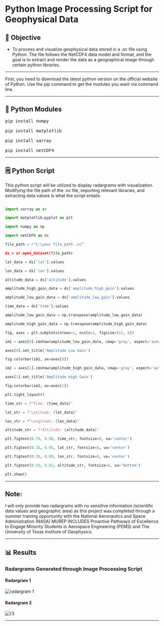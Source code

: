 # Python Image Processing Script for Geophysical Data

## 🎯 Objective

* To process and visualize geophysical data stored in a .nc file using Python. The file follows the NetCDF4 data model and format, and the goal is to extract and render the data as a geographical image through certain python libraries.
---

First, you need to download the latest python version on the official website of Python. Use the pip command to get the modules you want via command line. 

---

##  📂 Python Modules 

<pre>pip install numpy

pip install matplotlib

pip install xarray

pip install netCDF4 </pre>

---

## 🗒️ Python Script

This python script will be utilized to display radargrams with visualization. Modifying the file path of the .nc file, importing relevant libraries, and extracting data values is what the script entails.


```python
  
import xarray as xr

import matplotlib.pyplot as plt

import numpy as np

import netCDF4 as nc

file_path = r"C:\your file_path .nc”

ds = xr.open_dataset(file_path)

lat_data = ds['lat'].values

lon_data = ds['lon'].values

altitude_data = ds['altitude'].values

amplitude_high_gain_data = ds['amplitude_high_gain'].values

amplitude_low_gain_data = ds['amplitude_low_gain'].values

time_data = ds['time'].values

amplitude_low_gain_data = np.transpose(amplitude_low_gain_data)

amplitude_high_gain_data = np.transpose(amplitude_high_gain_data)

fig, axes = plt.subplots(nrows=1, ncols=2, figsize=(12, 6))

im1 = axes[0].imshow(amplitude_low_gain_data, cmap='gray', aspect='auto')

axes[0].set_title('Amplitude Low Gain')

fig.colorbar(im1, ax=axes[0])

im2 = axes[1].imshow(amplitude_high_gain_data, cmap='gray', aspect='auto')

axes[1].set_title('Amplitude High Gain')

fig.colorbar(im2, ax=axes[1])

plt.tight_layout() 

time_str = f"Time: {time_data}"

lat_str = f"Latitude: {lat_data}"

lon_str = f"Longitude: {lon_data}"

altitude_str = f"Altitude: {altitude_data}"

plt.figtext(0.70, 0.98, time_str, fontsize=8, va='center')

plt.figtext(0.35, 0.95, lat_str, fontsize=8, va='center')

plt.figtext(0.35, 0.99, lon_str, fontsize=8, va='center')

plt.figtext(0.33, 0.02, altitude_str, fontsize=8, va='bottom')

plt.show()

```


__________________________________________________________________________________________________________________________

## Note:

I will only provide two radargrams with no sensitive information (scientific data values and geographic area) as this project was completed through a summer training opportunity with the National Aeronautics and Space Administration (NASA) MUREP INCLUDES Proactive Pathways of Excellence to Engage Minority Students in Aerospace Engineering (PEMS) and The University of Texas Institute of Geophysics. 

---

## 📊 Results

### Radargrams Generated through Image Processing Script

#### Radargram 1 

![radargram 1](https://github.com/user-attachments/assets/b830cf67-c581-43ba-b671-9d05c57c58d4)


#### Radargram 2

![r3](https://github.com/user-attachments/assets/f624ed3a-248f-43a8-8a93-334fefb9f9f4)

---












